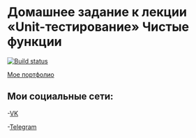 # Домашнее задание к лекции «Unit-тестирование» Чистые функции

[![Build status](https://ci.appveyor.com/api/projects/status/pdbdnhd7t79y4qb1?svg=true)](https://ci.appveyor.com/project/Kiraradi/ajs-task-4-1-by-kiraradi)

[Мое портфолио](https://kiraradi.github.io/Portfolio/)

## Мои социальные сети:
-[VK](https://vk.com/thedomino2)

-[Telegram](https://t.me/Kiraradi)
